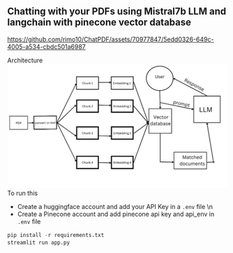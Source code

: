 ## Chatting with your PDFs using Mistral7b LLM and langchain with pinecone vector database

https://github.com/rimo10/ChatPDF/assets/70977847/5edd0326-649c-4005-a534-cbdc501a6987

Architecture
![alt text](assets/architectural_diagram.webp)
To run this 
* Create a huggingface account and add your API Key in a `.env` file \n
* Create a Pinecone account and add pinecone api key and api_env in `.env` file
```python
pip install -r requirements.txt
streamlit run app.py
```
